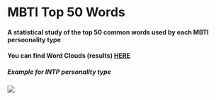 # MBTI Top 50 Words
<h4>A statistical study of the top 50 common words used by each MBTI persoonality type</h4>
<h4>You can find Word Clouds (results) <a href="https://zementalist.imgur.com/all/" target="_blank">HERE</a></h4>

<h5>Example for INTP personality type</h5>
<img src="https://i.imgur.com/X4h7ZHn.png">
